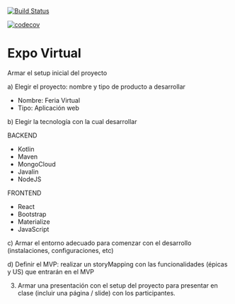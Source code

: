 
[![Build Status](https://travis-ci.org/los-expositores-remotos/expo-virtual.svg?branch=development)](https://travis-ci.org/los-expositores-remotos/expo-virtual)

[![codecov](https://codecov.io/gh/los-expositores-remotos/expo-virtual/branch/development/graph/badge.svg?token=5FWJMSJHQC)](https://codecov.io/gh/los-expositores-remotos/expo-virtual)

# Expo Virtual
Armar el setup inicial del proyecto

a) Elegir el proyecto: nombre y tipo de producto a desarrollar
- Nombre: Feria Virtual
- Tipo: Aplicación web

b) Elegir la tecnología con la cual desarrollar

BACKEND
- Kotlin
- Maven
- MongoCloud
- Javalin
- NodeJS

FRONTEND
- React
- Bootstrap
- Materialize
- JavaScript

c) Armar el entorno adecuado para comenzar con el desarrollo (instalaciones, configuraciones, etc)

d) Definir el MVP: realizar un storyMapping con las funcionalidades (épicas y US) que entrarán en el MVP

3. Armar una presentación con el setup del proyecto para presentar en clase (incluir una página / slide) con los participantes.
